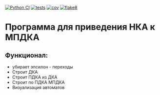[![Python CI](https://github.com/kirillzol/nagradion-bot/actions/workflows/tests_git.yml/badge.svg)](https://github.com/kirillzol/nagradion-bot/actions/workflows/tests_git.yml)
[![tests](https://kirillzol.github.io/nagradion-bot/badges/tests.svg)](https://kirillzol.github.io/nagradion-bot/reports/junit/index.html)
[![cov](https://kirillzol.github.io/nagradion-bot/badges/coverage.svg)](https://kirillzol.github.io/nagradion-bot/reports/coverage/index.html)
[![flake8](https://kirillzol.github.io/nagradion-bot/badges/flake8.svg)](https://kirillzol.github.io/nagradion-bot/reports/flake8/index.html)
# Программа для приведения НКА к МПДКА
## Функционал:
- убирает эпсилон - переходы
- Строит ДКА
- Строит ПДКА из ДКА
- Строит по ПДКА МПДКА
- Визуализация автоматов


